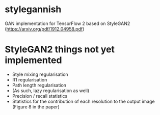 # stylegannish
GAN implementation for TensorFlow 2 based on StyleGAN2 (https://arxiv.org/pdf/1912.04958.pdf)

# StyleGAN2 things not yet implemented
* Style mixing regularisation
* R1 regularisation
* Path length regularisation
* (As such, lazy regularisation as well)
* Precision / recall statistics
* Statistics for the contribution of each resolution to the output image (Figure 8 in the paper)
